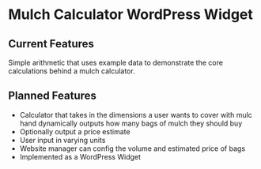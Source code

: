 # Mulch Calculator WordPress Widget

## Current Features
Simple arithmetic that uses example data to demonstrate the core calculations behind a mulch calculator.

## Planned Features
- Calculator that takes in the dimensions a user wants to cover with mulc hand dynamically outputs how many bags of mulch they should buy
- Optionally output a price estimate
- User input in varying units
- Website manager can config the volume and estimated price of bags
- Implemented as a WordPress Widget
